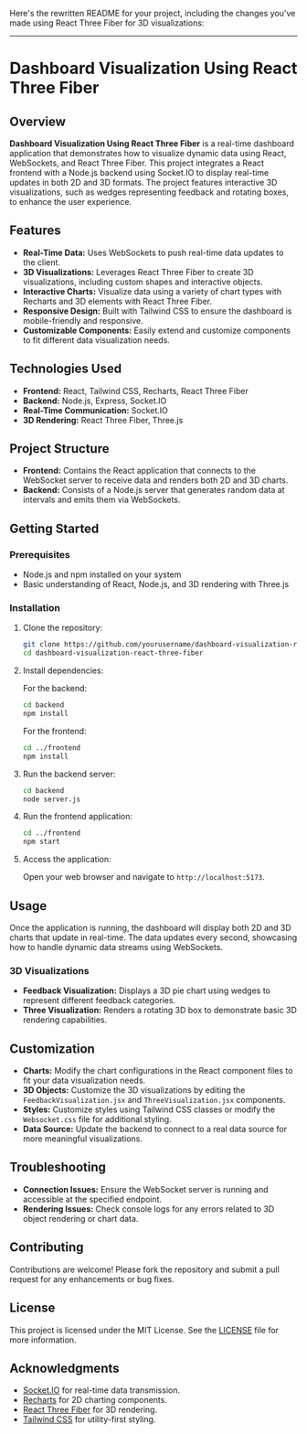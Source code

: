 Here's the rewritten README for your project, including the changes you've made using React Three Fiber for 3D visualizations:

---

# Dashboard Visualization Using React Three Fiber

## Overview

**Dashboard Visualization Using React Three Fiber** is a real-time dashboard application that demonstrates how to visualize dynamic data using React, WebSockets, and React Three Fiber. This project integrates a React frontend with a Node.js backend using Socket.IO to display real-time updates in both 2D and 3D formats. The project features interactive 3D visualizations, such as wedges representing feedback and rotating boxes, to enhance the user experience.

## Features

- **Real-Time Data:** Uses WebSockets to push real-time data updates to the client.
- **3D Visualizations:** Leverages React Three Fiber to create 3D visualizations, including custom shapes and interactive objects.
- **Interactive Charts:** Visualize data using a variety of chart types with Recharts and 3D elements with React Three Fiber.
- **Responsive Design:** Built with Tailwind CSS to ensure the dashboard is mobile-friendly and responsive.
- **Customizable Components:** Easily extend and customize components to fit different data visualization needs.

## Technologies Used

- **Frontend:** React, Tailwind CSS, Recharts, React Three Fiber
- **Backend:** Node.js, Express, Socket.IO
- **Real-Time Communication:** Socket.IO
- **3D Rendering:** React Three Fiber, Three.js

## Project Structure

- **Frontend:** Contains the React application that connects to the WebSocket server to receive data and renders both 2D and 3D charts.
- **Backend:** Consists of a Node.js server that generates random data at intervals and emits them via WebSockets.

## Getting Started

### Prerequisites

- Node.js and npm installed on your system
- Basic understanding of React, Node.js, and 3D rendering with Three.js

### Installation

1. Clone the repository:

   ```bash
   git clone https://github.com/yourusername/dashboard-visualization-react-three-fiber.git
   cd dashboard-visualization-react-three-fiber
   ```

2. Install dependencies:

   For the backend:

   ```bash
   cd backend
   npm install
   ```

   For the frontend:

   ```bash
   cd ../frontend
   npm install
   ```

3. Run the backend server:

   ```bash
   cd backend
   node server.js
   ```

4. Run the frontend application:

   ```bash
   cd ../frontend
   npm start
   ```

5. Access the application:

   Open your web browser and navigate to `http://localhost:5173`.

## Usage

Once the application is running, the dashboard will display both 2D and 3D charts that update in real-time. The data updates every second, showcasing how to handle dynamic data streams using WebSockets.

### 3D Visualizations

- **Feedback Visualization:** Displays a 3D pie chart using wedges to represent different feedback categories.
- **Three Visualization:** Renders a rotating 3D box to demonstrate basic 3D rendering capabilities.

## Customization

- **Charts:** Modify the chart configurations in the React component files to fit your data visualization needs.
- **3D Objects:** Customize the 3D visualizations by editing the `FeedbackVisualization.jsx` and `ThreeVisualization.jsx` components.
- **Styles:** Customize styles using Tailwind CSS classes or modify the `Websocket.css` file for additional styling.
- **Data Source:** Update the backend to connect to a real data source for more meaningful visualizations.

## Troubleshooting

- **Connection Issues:** Ensure the WebSocket server is running and accessible at the specified endpoint.
- **Rendering Issues:** Check console logs for any errors related to 3D object rendering or chart data.

## Contributing

Contributions are welcome! Please fork the repository and submit a pull request for any enhancements or bug fixes.

## License

This project is licensed under the MIT License. See the [LICENSE](LICENSE) file for more information.

## Acknowledgments

- [Socket.IO](https://socket.io) for real-time data transmission.
- [Recharts](https://recharts.org) for 2D charting components.
- [React Three Fiber](https://docs.pmnd.rs/react-three-fiber/getting-started/introduction) for 3D rendering.
- [Tailwind CSS](https://tailwindcss.com) for utility-first styling.

